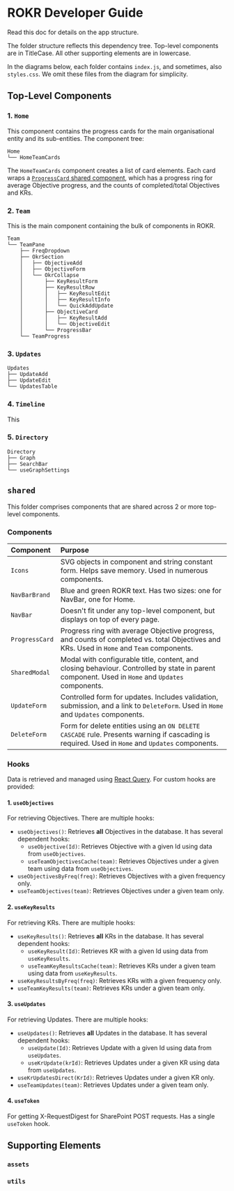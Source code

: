 # ROKR Developer Guide
Read this doc for details on the app structure.

The folder structure reflects this dependency tree. Top-level components are in TitleCase. All other supporting elements are in lowercase.

In the diagrams below, each folder contains `index.js`, and sometimes, also `styles.css`. We omit these files from the diagram for simplicity.

## Top-Level Components

### 1. `Home`
This component contains the progress cards for the main organisational entity and its sub-entities. The component tree:

```
Home
└── HomeTeamCards
```

The `HomeTeamCards` component creates a list of card elements. Each card wraps a [`ProgressCard` shared component](#components), which has a progress ring for average Objective progress, and the counts of completed/total Objectives and KRs.

### 2. `Team`
This is the main component containing the bulk of components in ROKR.

```
Team
└── TeamPane
    ├── FreqDropdown
    ├── OkrSection
    │   ├── ObjectiveAdd
    │   ├── ObjectiveForm
    │   └── OkrCollapse
    │       ├── KeyResultForm
    │       ├── KeyResultRow
    │       │   ├── KeyResultEdit
    │       │   ├── KeyResultInfo
    │       │   └── QuickAddUpdate
    │       ├── ObjectiveCard
    │       │   ├── KeyResultAdd
    │       │   └── ObjectiveEdit
    │       └── ProgressBar
    └── TeamProgress
```

### 3. `Updates`

```
Updates
├── UpdateAdd
├── UpdateEdit
└── UpdatesTable
```

### 4. `Timeline`
This

### 5. `Directory`

```
Directory
├── Graph
├── SearchBar
└── useGraphSettings
```

## `shared`
This folder comprises components that are shared across 2 or more top-level components.

### Components

| Component | Purpose |
| :-------- | :------ |
| `Icons` | SVG objects in component and string constant form. Helps save memory. Used in numerous components. |
| `NavBarBrand` | Blue and green ROKR text. Has two sizes: one for NavBar, one for Home. |
| `NavBar` | Doesn't fit under any top-level component, but displays on top of every page. |
| `ProgressCard` | Progress ring with average Objective progress, and counts of completed vs. total Objectives and KRs. Used in `Home` and `Team` components. |
| `SharedModal` | Modal with configurable title, content, and closing behaviour. Controlled by state in parent component. Used in `Home` and `Updates` components. |
| `UpdateForm` | Controlled form for updates. Includes validation, submission, and a link to `DeleteForm`. Used in `Home` and `Updates` components. |
| `DeleteForm` | Form for delete entities using an `ON DELETE CASCADE` rule. Presents warning if cascading is required. Used in `Home` and `Updates` components. |

### Hooks
Data is retrieved and managed using [React Query](https://react-query-v3.tanstack.com/overview). For custom hooks are provided:

#### 1. `useObjectives`
For retrieving Objectives. There are multiple hooks:

- `useObjectives()`: Retrieves **all** Objectives in the database. It has several dependent hooks:
    - `useObjective(Id)`: Retrieves Objective with a given Id using data from `useObjectives`.
    - `useTeamObjectivesCache(team)`: Retrieves Objectives under a given team using data from `useObjectives`.
- `useObjectivesByFreq(freq)`: Retrieves Objectives with a given frequency only.
- `useTeamObjectives(team)`: Retrieves Objectives under a given team only.

#### 2. `useKeyResults`
For retrieving KRs. There are multiple hooks:

- `useKeyResults()`: Retrieves **all** KRs in the database. It has several dependent hooks:
    - `useKeyResult(Id)`: Retrieves KR with a given Id using data from `useKeyResults`.
    - `useTeamKeyResultsCache(team)`: Retrieves KRs under a given team using data from `useKeyResults`.
- `useKeyResultsByFreq(freq)`: Retrieves KRs with a given frequency only.
- `useTeamKeyResults(team)`: Retrieves KRs under a given team only.

#### 3. `useUpdates`
For retrieving Updates. There are multiple hooks:

- `useUpdates()`: Retrieves **all** Updates in the database. It has several dependent hooks:
    - `useUpdate(Id)`: Retrieves Update with a given Id using data from `useUpdates`.
    - `useKrUpdate(krId)`: Retrieves Updates under a given KR using data from `useUpdates`.
- `useKrUpdatesDirect(KrId)`: Retrieves Updates under a given KR only.
- `useTeamUpdates(team)`: Retrieves Updates under a given team only.

#### 4. `useToken`
For getting X-RequestDigest for SharePoint POST requests. Has a single `useToken` hook.


## Supporting Elements

### `assets`


### `utils`
